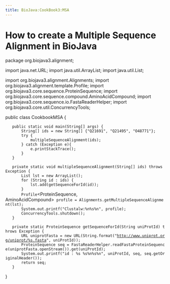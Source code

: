```yaml
---
title: BioJava:CookBook3:MSA
---
```


How to create a Multiple Sequence Alignment in BioJava
======================================================

<java>

package org.biojava3.alignment;

import java.net.URL; import java.util.ArrayList; import java.util.List;

import org.biojava3.alignment.Alignments; import
org.biojava3.alignment.template.Profile; import
org.biojava3.core.sequence.ProteinSequence; import
org.biojava3.core.sequence.compound.AminoAcidCompound; import
org.biojava3.core.sequence.io.FastaReaderHelper; import
org.biojava3.core.util.ConcurrencyTools;

public class CookbookMSA {

`   public static void main(String[] args) {`  
`       String[] ids = new String[] {"Q21691", "Q21495", "O48771"};`  
`       try {`  
`           multipleSequenceAlignment(ids);`  
`       } catch (Exception e){`  
`           e.printStackTrace();`  
`       }`  
`   }`

`   private static void multipleSequenceAlignment(String[] ids) throws Exception {`  
`       List`<ProteinSequence>` lst = new ArrayList`<ProteinSequence>`();`  
`       for (String id : ids) {`  
`           lst.add(getSequenceForId(id));`  
`       }`  
`       Profile`<ProteinSequence, AminoAcidCompound>` profile = Alignments.getMultipleSequenceAlignment(lst);`  
`       System.out.printf("Clustalw:%n%s%n", profile);`  
`       ConcurrencyTools.shutdown();`  
`   }`

`   private static ProteinSequence getSequenceForId(String uniProtId) throws Exception {`  
`       URL uniprotFasta = new URL(String.format("`[`http://www.uniprot.org/uniprot/%s.fasta`](http://www.uniprot.org/uniprot/%s.fasta)`", uniProtId));`  
`       ProteinSequence seq = FastaReaderHelper.readFastaProteinSequence(uniprotFasta.openStream()).get(uniProtId);`  
`       System.out.printf("id : %s %s%n%s%n", uniProtId, seq, seq.getOriginalHeader());`  
`       return seq;`  
`   }`

}

</java>
